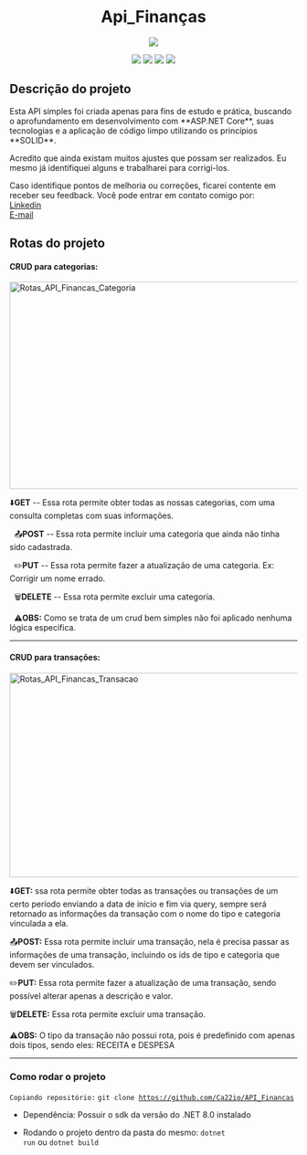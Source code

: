<h1 align="center"><b>Api_Finanças</b></h1>

<p align="center">
<img loading="lazy" src="http://img.shields.io/static/v1?label=STATUS&message=EM%20DESENVOLVIMENTO&color=GREEN&style=for-the-badge"/>
</p>
<p align="center">
  <img src="https://img.shields.io/badge/.NET-8.0-green"/>
  <img src="https://img.shields.io/badge/ASP.NET-Framework-blue"/>
  <img src="https://img.shields.io/badge/Entity-Framework-blue"/>
  <img src="https://img.shields.io/badge/SqLite-SQL-blue"/>
</p>

<h2>Descrição do projeto</h2>
  Esta API simples foi criada apenas para fins de estudo e prática, buscando o aprofundamento em desenvolvimento com **ASP.NET Core**, suas tecnologias e a aplicação de código limpo utilizando os princípios **SOLID**.

Acredito que ainda existam muitos ajustes que possam ser realizados. Eu mesmo já identifiquei alguns e trabalharei para corrigi-los.

Caso identifique pontos de melhoria ou correções, ficarei contente em receber seu feedback. Você pode entrar em contato comigo por:<br>
  <a href="https://www.linkedin.com/in/cassio-bindaco" target="_blank" rel="noopener noreferrer">Linkedin</a> <br>
  <a href="mailto:bindaco77@gmail.com?subject=FeedBack%20de%20OAPI_Finanças" target="_blank" rel="noopener noreferrer">E-mail</a>

<h2>Rotas do projeto</h2>

<h4>CRUD para categorias:</h4>

<img width="1838" height="363" alt="Rotas_API_Financas_Categoria" src="https://github.com/user-attachments/assets/e6b2f303-8695-45e4-9078-8291068e423a" />

  ⬇️**GET** -- Essa rota permite obter todas as nossas categorias, com uma consulta completas com suas informações.

  📤**POST** -- Essa rota permite incluir uma categoria que ainda não tinha sido cadastrada.

  ✏️**PUT** -- Essa rota permite fazer a atualização de uma categoria. Ex: Corrigir um nome errado.

  🗑️**DELETE** -- Essa rota permite excluir uma categoria.

  ⚠️**OBS:** Como se trata de um crud bem simples não foi aplicado nenhuma lógica especifica.
  
<hr>

<h4>CRUD para transações:</h4>
<img width="1838" height="358" alt="Rotas_API_Financas_Transacao" src="https://github.com/user-attachments/assets/fb55e610-83ec-4788-8cc2-f3e80e34d8d5" />

⬇️**GET:** ssa rota permite obter todas as transações ou transações de um certo período enviando a data de início e fim via query, sempre será retornado as informações
da transação com o nome do tipo e categoria vinculada a ela.

📤**POST:** Essa rota permite incluir uma transação, nela é precisa passar as informações de uma transação, incluindo os ids de tipo e categoria que devem ser vinculados.

✏️**PUT:** Essa rota permite fazer a atualização de uma transação, sendo possível alterar apenas a descrição e valor.

🗑️**DELETE:** Essa rota permite excluir uma transação.

⚠️**OBS:** O tipo da transação não possui rota, pois é predefinido com apenas dois tipos, sendo eles: RECEITA e DESPESA

<hr>

<h3>Como rodar o projeto</h3>

`Copiando repositório:`
  <code>git clone https://github.com/Ca22io/API_Financas</code>
  
- Dependência:
  Possuir o sdk da versão do .NET 8.0 instalado
  
- Rodando o projeto dentro da pasta do mesmo:
  <code>dotnet run</code> ou <code>dotnet build</code>
